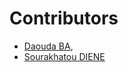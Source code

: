 # Contributors

- [Daouda BA](https://github.com/daoodaba975),
- [Sourakhatou DIENE](https://github.com/Sourakhatou)